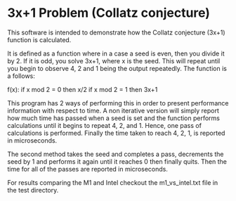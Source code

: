 # 3x+1 Problem (Collatz conjecture)

This software is intended to demonstrate how the Collatz conjecture
(3x+1) function is calculated.

It is defined as a function where in a case a seed is even, then
you divide it by 2.  If it is odd, you solve 3x+1, where x is the seed.
This will repeat until you begin to observe 4, 2 and 1 being the output
repeatedly.  The function is a follows:

f(x): 
if x mod 2 = 0 then x/2
if x mod 2 = 1 then 3x+1
 
This program has 2 ways of performing this in order to present performance
information with respect to time.  A non iterative version will simply
report how much time has passed when a seed is set and the function 
performs calculations until it begins to repeat 4, 2, and 1.  Hence, one
pass of calculations is performed.  Finally the time taken to reach 4, 2, 1,
is reported in microseconds.

The second method takes the seed and completes a pass, decrements the seed
by 1 and performs it again until it reaches 0 then finally quits.  Then
the time for all of the passes are reported in microseconds.

For results comparing the M1 and Intel checkout the m1_vs_intel.txt file
in the test directory.
